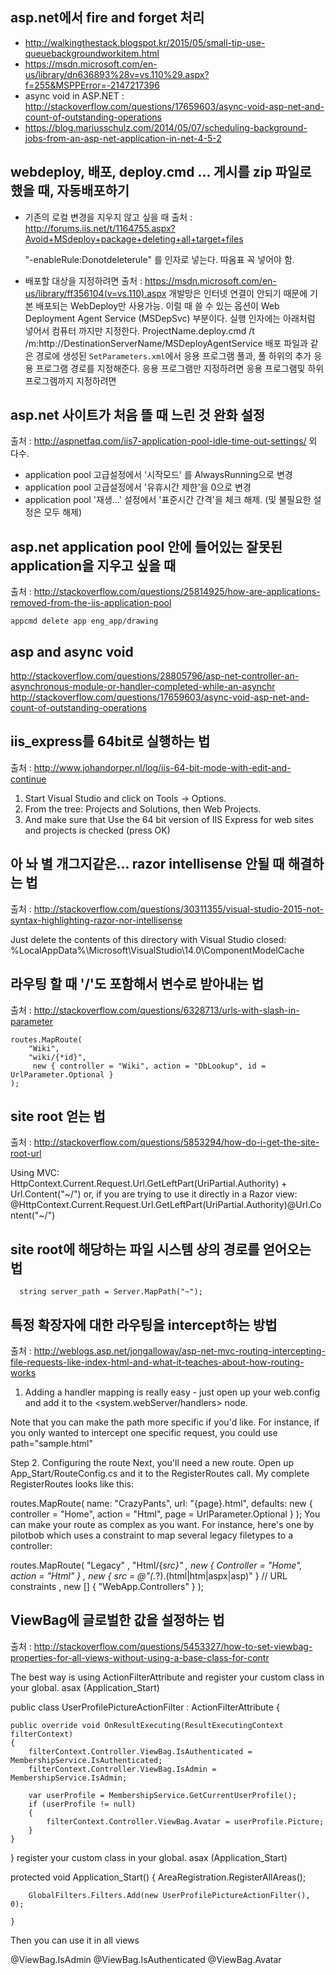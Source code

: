 ## asp.net에서 fire and forget 처리

- http://walkingthestack.blogspot.kr/2015/05/small-tip-use-queuebackgroundworkitem.html
- https://msdn.microsoft.com/en-us/library/dn636893%28v=vs.110%29.aspx?f=255&MSPPError=-2147217396
- async void in ASP.NET : http://stackoverflow.com/questions/17659603/async-void-asp-net-and-count-of-outstanding-operations
- https://blog.mariusschulz.com/2014/05/07/scheduling-background-jobs-from-an-asp-net-application-in-net-4-5-2

## webdeploy, 배포, deploy.cmd ... 게시를 zip 파일로 했을 때, 자동배포하기
- 기존의 로컬 변경을 지우지 않고 싶을 때 
출처 : http://forums.iis.net/t/1164755.aspx?Avoid+MSdeploy+package+deleting+all+target+files

    "-enableRule:Donotdeleterule" 를 인자로 넣는다. 따옴표 꼭 넣어야 함.

- 배포할 대상을 지정하려면
출처 : https://msdn.microsoft.com/en-us/library/ff356104(v=vs.110).aspx
개발망은 인터넷 연결이 안되기 때문에 기본 배포되는 WebDeploy만 사용가능. 이럴 때 쓸 수 있는 옵션이 Web Deployment Agent Service (MSDepSvc) 부분이다.
실행 인자에는 아래처럼 넣어서 컴퓨터 까지만 지정한다.
    ProjectName.deploy.cmd /t /m:http://DestinationServerName/MSDeployAgentService
배포 파일과 같은 경로에 생성된 `SetParameters.xml`에서 응용 프로그램 풀과, 풀 하위의 추가 응용 프로그램 경로를 지정해준다.
응용 프로그램만 지정하려면
    <setParameter name="IIS Web Application Name" value="nv_main" />
응용 프로그램및 하위 프로그램까지 지정하려면
    <setParameter name="IIS Web Application Name" value="nv_main/nv" />


## asp.net 사이트가 처음 뜰 때 느린 것 완화 설정
출처 : http://aspnetfaq.com/iis7-application-pool-idle-time-out-settings/ 외 다수.

- application pool 고급설정에서 '시작모드' 를 AlwaysRunning으로 변경
- application pool 고급설정에서 '유휴시간 제한'을 0으로 변경
- application pool '재생...' 설정에서 '표준시간 간격'을 체크 해제. (및 불필요한 설정은 모두 해제)

## asp.net application pool 안에 들어있는 잘못된 application을 지우고 싶을 때
출처 : http://stackoverflow.com/questions/25814925/how-are-applications-removed-from-the-iis-application-pool

    appcmd delete app eng_app/drawing


## asp and async void
http://stackoverflow.com/questions/28805796/asp-net-controller-an-asynchronous-module-or-handler-completed-while-an-asynchr
http://stackoverflow.com/questions/17659603/async-void-asp-net-and-count-of-outstanding-operations

## iis_express를 64bit로 실행하는 법

출처 : http://www.johandorper.nl/log/iis-64-bit-mode-with-edit-and-continue

1. Start Visual Studio and click on Tools -> Options.
2. From the tree: Projects and Solutions, then Web Projects.
3. And make sure that Use the 64 bit version of IIS Express for web sites and projects is checked (press OK)

## 아 놔 별 개그지같은... razor intellisense 안될 때 해결하는 법

출처 : http://stackoverflow.com/questions/30311355/visual-studio-2015-not-syntax-highlighting-razor-nor-intellisense

Just delete the contents of this directory with Visual Studio closed: 
    %LocalAppData%\Microsoft\VisualStudio\14.0\ComponentModelCache

## 라우팅 할 때 '/'도 포함해서 변수로 받아내는 법

출처 : http://stackoverflow.com/questions/6328713/urls-with-slash-in-parameter

```
routes.MapRoute(
    "Wiki",
    "wiki/{*id}",
     new { controller = "Wiki", action = "DbLookup", id = UrlParameter.Optional }
);
```

## site root 얻는 법

출처 : http://stackoverflow.com/questions/5853294/how-do-i-get-the-site-root-url

Using MVC:
    HttpContext.Current.Request.Url.GetLeftPart(UriPartial.Authority) + Url.Content("~/")
or, if you are trying to use it directly in a Razor view:
    @HttpContext.Current.Request.Url.GetLeftPart(UriPartial.Authority)@Url.Content("~/")

## site root에 해당하는 파일 시스템 상의 경로를 얻어오는 법
```
  string server_path = Server.MapPath("~");
```

## 특정 확장자에 대한 라우팅을 intercept하는 방법

출처 : http://weblogs.asp.net/jongalloway/asp-net-mvc-routing-intercepting-file-requests-like-index-html-and-what-it-teaches-about-how-routing-works


1. Adding a handler mapping is really easy - just open up your web.config and add it to the <system.webServer/handlers> node.

<add name="HtmlFileHandler" path="*.html" verb="GET" type="System.Web.Handlers.TransferRequestHandler" preCondition="integratedMode,runtimeVersionv4.0" />
Note that you can make the path more specific if you'd like. For instance, if you only wanted to intercept one specific request, you could use path="sample.html"

Step 2. Configuring the route
Next, you'll need a new route. Open up App_Start/RouteConfig.cs and it to the RegisterRoutes call. My complete RegisterRoutes looks like this:

routes.MapRoute(
    name: "CrazyPants",
    url: "{page}.html",
    defaults: new { controller = "Home", action = "Html", page = UrlParameter.Optional }
);
You can make your route as complex as you want. For instance, here's one by pilotbob which uses a constraint to map several legacy filetypes to a controller:

routes.MapRoute(
    "Legacy"
    , "Html/{*src}"
    , new { Controller = "Home", action = "Html" }
    , new { src = @"(.*?)\.(html|htm|aspx|asp)" }                     // URL constraints
    , new [] { "WebApp.Controllers" }
);

## ViewBag에 글로벌한 값을 설정하는 법

출처 : http://stackoverflow.com/questions/5453327/how-to-set-viewbag-properties-for-all-views-without-using-a-base-class-for-contr

The best way is using ActionFilterAttribute and register your custom class in your global. asax (Application_Start)

public class UserProfilePictureActionFilter : ActionFilterAttribute
{

    public override void OnResultExecuting(ResultExecutingContext filterContext)
    {
        filterContext.Controller.ViewBag.IsAuthenticated = MembershipService.IsAuthenticated;
        filterContext.Controller.ViewBag.IsAdmin = MembershipService.IsAdmin;

        var userProfile = MembershipService.GetCurrentUserProfile();
        if (userProfile != null)
        {
            filterContext.Controller.ViewBag.Avatar = userProfile.Picture;
        }
    }

}
register your custom class in your global. asax (Application_Start)

protected void Application_Start()
    {
        AreaRegistration.RegisterAllAreas();

        GlobalFilters.Filters.Add(new UserProfilePictureActionFilter(), 0);

    }
Then you can use it in all views

@ViewBag.IsAdmin
@ViewBag.IsAuthenticated
@ViewBag.Avatar